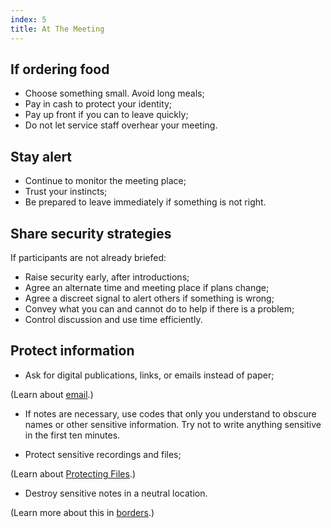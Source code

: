```yaml
---
index: 5
title: At The Meeting
---
```

## If ordering food

*	Choose something small. Avoid long meals;
*	Pay in cash to protect your identity;
*	Pay up front if you can to leave quickly;
*	Do not let service staff overhear your meeting.

## Stay alert

*	Continue to monitor the meeting place;
*	Trust your instincts;
*	Be prepared to leave immediately if something is not right.

## Share security strategies

If participants are not already briefed: 

*	Raise security early, after introductions;
*	Agree an alternate time and meeting place if plans change;
*	Agree a discreet signal to alert others if something is wrong;
*	Convey what you can and cannot do to help if there is a problem; 
*	Control discussion and use time efficiently. 

## Protect information 

*	Ask for digital publications, links, or emails instead of paper;

(Learn about [email](umbrella://communications/email/advanced).) 

*	If notes are necessary, use codes that only you understand to obscure names or other sensitive information. Try not to write anything sensitive in the first ten minutes. 

*	Protect sensitive recordings and files;

(Learn about [Protecting Files](umbrella://information/protecting-files).)  

*	Destroy sensitive notes in a neutral location. 

(Learn more about this in [borders](umbrella://travel/borders).)
